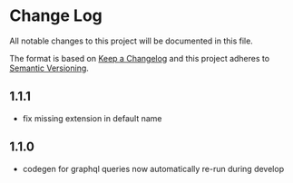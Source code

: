# Change Log

All notable changes to this project will be documented in this file.

The format is based on [Keep a Changelog](http://keepachangelog.com/) and this project adheres to [Semantic Versioning](http://semver.org/).

## 1.1.1
- fix missing extension in default name

## 1.1.0
- codegen for graphql queries now automatically re-run during develop